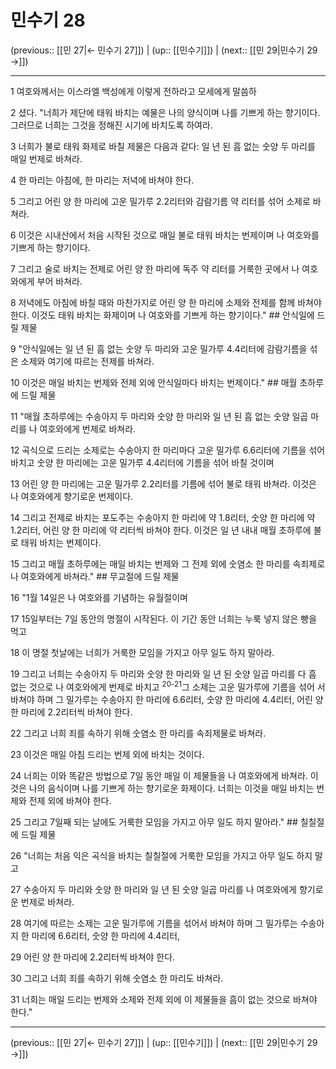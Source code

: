 # 민수기 28

(previous:: [[민 27|← 민수기 27]]) | (up:: [[민수기]]) | (next:: [[민 29|민수기 29 →]])

***




1 
여호와께서는 이스라엘 백성에게 이렇게 전하라고 모세에게 말씀하 



2 
셨다. "너희가 제단에 태워 바치는 예물은 나의 양식이며 나를 기쁘게 하는 향기이다. 그러므로 너희는 그것을 정해진 시기에 바치도록 하여라. 



3 
너희가 불로 태워 화제로 바칠 제물은 다음과 같다: 일 년 된 흠 없는 숫양 두 마리를 매일 번제로 바쳐라. 



4 
한 마리는 아침에, 한 마리는 저녁에 바쳐야 한다. 



5 
그리고 어린 양 한 마리에 고운 밀가루 2.2리터와 감람기름 약 리터를 섞어 소제로 바쳐라. 



6 
이것은 시내산에서 처음 시작된 것으로 매일 불로 태워 바치는 번제이며 나 여호와를 기쁘게 하는 향기이다. 



7 
그리고 술로 바치는 전제로 어린 양 한 마리에 독주 약 리터를 거룩한 곳에서 나 여호와에게 부어 바쳐라. 



8 
저녁에도 아침에 바칠 때와 마찬가지로 어린 양 한 마리에 소제와 전제를 함께 바쳐야 한다. 이것도 태워 바치는 화제이며 나 여호와를 기쁘게 하는 향기이다." ## 안식일에 드릴 제물 



9 
"안식일에는 일 년 된 흠 없는 숫양 두 마리와 고운 밀가루 4.4리터에 감람기름을 섞은 소제와 여기에 따르는 전제를 바쳐라. 



10 
이것은 매일 바치는 번제와 전제 외에 안식일마다 바치는 번제이다." ## 매월 초하루에 드릴 제물 



11 
"매월 초하루에는 수송아지 두 마리와 숫양 한 마리와 일 년 된 흠 없는 숫양 일곱 마리를 나 여호와에게 번제로 바쳐라. 



12 
곡식으로 드리는 소제로는 수송아지 한 마리마다 고운 밀가루 6.6리터에 기름을 섞어 바치고 숫양 한 마리에는 고운 밀가루 4.4리터에 기름을 섞어 바칠 것이며 



13 
어린 양 한 마리에는 고운 밀가루 2.2리터를 기름에 섞어 불로 태워 바쳐라. 이것은 나 여호와에게 향기로운 번제이다. 



14 
그리고 전제로 바치는 포도주는 수송아지 한 마리에 약 1.8리터, 숫양 한 마리에 약 1.2리터, 어린 양 한 마리에 약 리터씩 바쳐야 한다. 이것은 일 년 내내 매월 초하루에 불로 태워 바치는 번제이다. 



15 
그리고 매월 초하루에는 매일 바치는 번제와 그 전제 외에 숫염소 한 마리를 속죄제로 나 여호와에게 바쳐라." ## 무교절에 드릴 제물 



16 
"1월 14일은 나 여호와를 기념하는 유월절이며 



17 
15일부터는 7일 동안의 명절이 시작된다. 이 기간 동안 너희는 누룩 넣지 않은 빵을 먹고 



18 
이 명절 첫날에는 너희가 거룩한 모임을 가지고 아무 일도 하지 말아라. 



19 
그리고 너희는 수송아지 두 마리와 숫양 한 마리와 일 년 된 숫양 일곱 마리를 다 흠 없는 것으로 나 여호와에게 번제로 바치고 <sup class="versenum">20-21</sup>그 소제는 고운 밀가루에 기름을 섞어 서 바쳐야 하며 그 밀가루는 수송아지 한 마리에 6.6리터, 숫양 한 마리에 4.4리터, 어린 양 한 마리에 2.2리터씩 바쳐야 한다. 



22 
그리고 너희 죄를 속하기 위해 숫염소 한 마리를 속죄제물로 바쳐라. 



23 
이것은 매일 아침 드리는 번제 외에 바치는 것이다. 



24 
너희는 이와 똑같은 방법으로 7일 동안 매일 이 제물들을 나 여호와에게 바쳐라. 이것은 나의 음식이며 나를 기쁘게 하는 향기로운 화제이다. 너희는 이것을 매일 바치는 번제와 전제 외에 바쳐야 한다. 



25 
그리고 7일째 되는 날에도 거룩한 모임을 가지고 아무 일도 하지 말아라." ## 칠칠절에 드릴 제물 



26 
"너희는 처음 익은 곡식을 바치는 칠칠절에 거룩한 모임을 가지고 아무 일도 하지 말고 



27 
수송아지 두 마리와 숫양 한 마리와 일 년 된 숫양 일곱 마리를 나 여호와에게 향기로운 번제로 바쳐라. 



28 
여기에 따르는 소제는 고운 밀가루에 기름을 섞어서 바쳐야 하며 그 밀가루는 수송아지 한 마리에 6.6리터, 숫양 한 마리에 4.4리터, 



29 
어린 양 한 마리에 2.2리터씩 바쳐야 한다. 



30 
그리고 너희 죄를 속하기 위해 숫염소 한 마리도 바쳐라. 



31 
너희는 매일 드리는 번제와 소제와 전제 외에 이 제물들을 흠이 없는 것으로 바쳐야 한다."

***

(previous:: [[민 27|← 민수기 27]]) | (up:: [[민수기]]) | (next:: [[민 29|민수기 29 →]])
